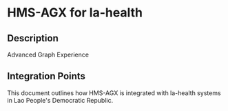 # HMS-AGX for la-health

## Description

Advanced Graph Experience

## Integration Points

This document outlines how HMS-AGX is integrated with la-health systems in Lao People's Democratic Republic.

